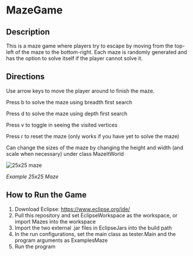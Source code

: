 # MazeGame

## Description
This is a maze game where players try to escape by moving from the top-left of the maze to the bottom-right. 
Each maze is randomly generated and has the option to solve itself if the player cannot solve it.

## Directions
Use arrow keys to move the player around to finish the maze.

Press b to solve the maze using breadth first search

Press d to solve the maze using depth first search

Press v to toggle in seeing the visited vertices

Press r to reset the maze (only works if you have yet to solve the maze)

Can change the sizes of the maze by changing the height and width (and scale when necessary) under class MazeItWorld

![25x25 maze](MazePicture.jpg)

*Example 25x25 Maze*

## How to Run the Game

1. Download Eclipse: https://www.eclipse.org/ide/
2. Pull this repository and set EclipseWorkspace as the workspace, or import Mazes into the workspace
3. Import the two external .jar files in EclipseJars into the build path
4. In the run configurations, set the main class as tester.Main and the program arguments as ExamplesMaze
5. Run the program
